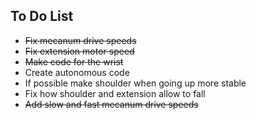 
## To Do List 

* ~~Fix mecanum drive speeds~~ 
* ~~Fix extension motor speed~~
* ~~Make code for the wrist~~ 
* Create autonomous code 
* If possible make shoulder when going up more stable
* Fix how shoulder and extension allow to fall
* ~~Add slow and fast mecanum drive speeds~~
